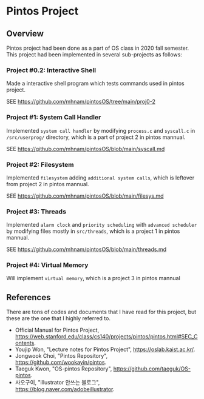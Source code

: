 # Pintos Project

## Overview
Pintos project had been done as a part of OS class in 2020 fall semester. This project had been implemented in several sub-projects as follows:

### Project #0.2: Interactive Shell
Made a interactive shell program which tests commands used in pintos project.

SEE https://github.com/mhnam/pintosOS/tree/main/proj0-2

### Project #1: System Call Handler
Implemented ``system call handler`` by modifying ``process.c`` and ``syscall.c`` in ``/src/userprog/`` directory, which is a part of project 2 in pintos mannual.

SEE https://github.com/mhnam/pintosOS/blob/main/syscall.md

### Project #2: Filesystem
Implemented ``filesystem`` adding ``additional system calls``, which is leftover from project 2 in pintos mannual.

SEE https://github.com/mhnam/pintosOS/blob/main/filesys.md

### Project #3: Threads
Implemented ``alarm clock`` and ``priority scheduling`` with ``advanced scheduler`` by modifying files mostly in ``src/threads``, which is a project 1 in pintos mannual.

SEE https://github.com/mhnam/pintosOS/blob/main/threads.md

### Project #4: Virtual Memory
Will implement ``virtual memory``, which is a project 3 in pintos mannual

## References
There are tons of codes and documents that I have read for this project, but these are the one that I highly referred to.

- Official Manual for Pintos Project, https://web.stanford.edu/class/cs140/projects/pintos/pintos.html#SEC_Contents.
- Youjip Won, "Lecture notes for Pintos Project", https://oslab.kaist.ac.kr/.
- Jongwook Choi, "Pintos Repository", https://github.com/wookayin/pintos.
- Taeguk Kwon, "OS-pintos Repository", https://github.com/taeguk/OS-pintos.
- 사오구이, "illustrator 안쓰는 블로그", https://blog.naver.com/adobeillustrator.
